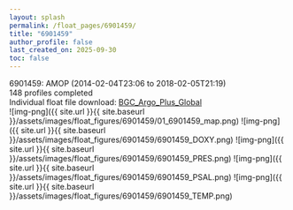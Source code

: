 ```yaml
---
layout: splash
permalink: /float_pages/6901459/
title: "6901459"
author_profile: false
last_created_on: 2025-09-30
toc: false
---
```

 
6901459: AMOP (2014-02-04T23:06 to 2018-02-05T21:19)\
148 profiles completed\
Individual float file download: [BGC_Argo_Plus_Global](https://ftp.soest.hawaii.edu/bgc_argo_plus/Individual_Floats/outliers_removed/6901459_Sprof_processed.nc)\
![img-png]({{ site.url }}{{ site.baseurl }}/assets/images/float_figures/6901459/01_6901459_map.png)
![img-png]({{ site.url }}{{ site.baseurl }}/assets/images/float_figures/6901459/6901459_DOXY.png)
![img-png]({{ site.url }}{{ site.baseurl }}/assets/images/float_figures/6901459/6901459_PRES.png)
![img-png]({{ site.url }}{{ site.baseurl }}/assets/images/float_figures/6901459/6901459_PSAL.png)
![img-png]({{ site.url }}{{ site.baseurl }}/assets/images/float_figures/6901459/6901459_TEMP.png)
